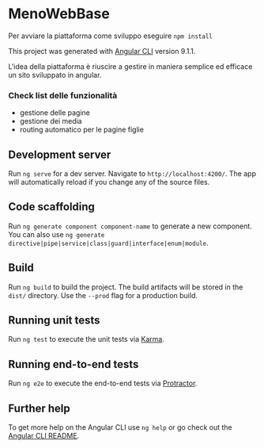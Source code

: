 # MenoWebBase

Per avviare la piattaforma come sviluppo eseguire `npm install` 

This project was generated with [Angular CLI](https://github.com/angular/angular-cli) version 9.1.1.

L'idea della piattaforma è riuscire a gestire in maniera semplice ed efficace un sito sviluppato in angular.
### Check list delle funzionalità
- gestione delle pagine
- gestione dei media
- routing automatico per le pagine figlie

## Development server

Run `ng serve` for a dev server. Navigate to `http://localhost:4200/`. The app will automatically reload if you change any of the source files.

## Code scaffolding

Run `ng generate component component-name` to generate a new component. You can also use `ng generate directive|pipe|service|class|guard|interface|enum|module`.

## Build

Run `ng build` to build the project. The build artifacts will be stored in the `dist/` directory. Use the `--prod` flag for a production build.

## Running unit tests

Run `ng test` to execute the unit tests via [Karma](https://karma-runner.github.io).

## Running end-to-end tests

Run `ng e2e` to execute the end-to-end tests via [Protractor](http://www.protractortest.org/).

## Further help

To get more help on the Angular CLI use `ng help` or go check out the [Angular CLI README](https://github.com/angular/angular-cli/blob/master/README.md).
